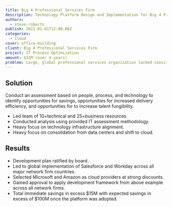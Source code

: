 ```yaml
---
title: Big 4 Professional Services Firm
description: Technology Platform Design and Implementation for Big 4 Professional Services Firm
authors:
  - steve-roberts
publish: 2021-01-01T12:00:00Z
categories:
  - cloud
cover: office-building
client: Big 4 Professional Services Firm
project: IT Process Optimization
amount: $32M (over 4 years)
problem: Large, global professional services organization lacked consistency and alignment in technology sourcing and platforms across multiple countries.
---
```


## Solution

Conduct an assessment based on people, process, and technology to identify opportunities for savings, opportunities for increased delivery efficiency, and opportunities for to increase talent fungibility.

- Led team of 10+technical and 25+business resources.
- Conducted analysis using provided IT assessment methodology.
- Heavy focus on technology infrastructure alignment.
- Heavy focus on consolidation from data centers and shift to cloud.

## Results

- Development plan ratified by board.
- Led to global implementation of Salesforce and Workday across all major network firm countries.
- Selected Microsoft and Amazon as cloud providers at strong discounts.
- Gained approval to apply development framework from above example across all network firms.
- Total immediate savings in excess $15M with expected savings in excess of $100M once the platform was adopted.
